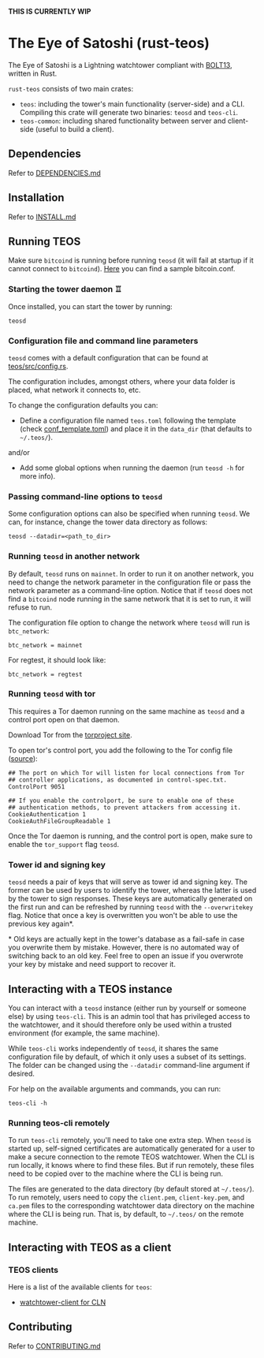 **THIS IS CURRENTLY WIP**

# The Eye of Satoshi (rust-teos)

The Eye of Satoshi is a Lightning watchtower compliant with [BOLT13](https://github.com/sr-gi/bolt13), written in Rust.

`rust-teos` consists of two main crates:

- `teos`: including the tower's main functionality (server-side) and a CLI. Compiling this crate will generate two binaries: `teosd` and `teos-cli`.
- `teos-common`: including shared functionality between server and client-side (useful to build a client).

## Dependencies

Refer to [DEPENDENCIES.md](DEPENDENCIES.md)

## Installation
Refer to [INSTALL.md](INSTALL.md)

## Running TEOS

Make sure `bitcoind` is running before running `teosd` (it will fail at startup if it cannot connect to `bitcoind`). [Here](DEPENDENCIES.md#installing-bitcoind) you can find a sample bitcoin.conf.

### Starting the tower daemon ♖

Once installed, you can start the tower by running:

```
teosd
```

### Configuration file and command line parameters

`teosd` comes with a default configuration that can be found at [teos/src/config.rs](teos/src/config.rs). 

The configuration includes, amongst others, where your data folder is placed, what network it connects to, etc.

To change the configuration defaults you can:

- Define a configuration file named `teos.toml` following the template (check [conf_template.toml](teos/src/conf_template.toml)) and place it in the `data_dir` (that defaults to `~/.teos/`).

and/or 

- Add some global options when running the daemon (run `teosd -h` for more info).

### Passing command-line options to `teosd`

Some configuration options can also be specified when running `teosd`. We can, for instance, change the tower data directory as follows:

```
teosd --datadir=<path_to_dir>
```

### Running `teosd` in another network

By default, `teosd` runs on `mainnet`. In order to run it on another network, you need to change the network parameter in the configuration file or pass the network parameter as a command-line option. Notice that if `teosd` does not find a `bitcoind` node running in the same network that it is set to run, it will refuse to run.

The configuration file option to change the network where `teosd` will run is `btc_network`:

```
btc_network = mainnet
```

For regtest, it should look like:

```
btc_network = regtest
```

### Running `teosd` with tor

This requires a Tor daemon running on the same machine as `teosd` and a control port open on that daemon.

Download Tor from the [torproject site](https://www.torproject.org/download/).

To open tor's control port, you add the following to the Tor config file ([source](https://2019.www.torproject.org/docs/faq.html.en#torrc)):

```
## The port on which Tor will listen for local connections from Tor
## controller applications, as documented in control-spec.txt.
ControlPort 9051

## If you enable the controlport, be sure to enable one of these
## authentication methods, to prevent attackers from accessing it.
CookieAuthentication 1
CookieAuthFileGroupReadable 1
```

Once the Tor daemon is running, and the control port is open, make sure to enable the `tor_support` flag `teosd`.

### Tower id and signing key

`teosd` needs a pair of keys that will serve as tower id and signing key. The former can be used by users to identify the tower, whereas the latter is used by the tower to sign responses. These keys are automatically generated on the first run and can be refreshed by running `teosd` with the `--overwritekey` flag. Notice that once a key is overwritten you won't be able to use the previous key again*.

\* Old keys are actually kept in the tower's database as a fail-safe in case you overwrite them by mistake. However, there is no automated way of switching back to an old key. Feel free to open an issue if you overwrote your key by mistake and need support to recover it.

## Interacting with a TEOS instance

You can interact with a `teosd` instance (either run by yourself or someone else) by using `teos-cli`. This is an admin tool that has privileged access to the watchtower, and it should therefore only be used within a trusted environment (for example, the same machine).

While `teos-cli` works independently of `teosd`, it shares the same configuration file by default, of which it only uses a subset of its settings. The folder can be changed using the `--datadir` command-line argument if desired.

For help on the available arguments and commands, you can run:

```
teos-cli -h
```

### Running teos-cli remotely

To run `teos-cli` remotely, you'll need to take one extra step. When `teosd` is started up, self-signed certificates are automatically generated for a user to make a secure connection to the remote TEOS watchtower. When the CLI is run locally, it knows where to find these files. But if run remotely, these files need to be copied over to the machine where the CLI is being run.

The files are generated to the data directory (by default stored at `~/.teos/`). To run remotely, users need to copy the `client.pem`, `client-key.pem`, and `ca.pem` files to the corresponding watchtower data directory on the machine where the CLI is being run. That is, by default, to `~/.teos/` on the remote machine.

## Interacting with TEOS as a client
### TEOS clients

Here is a list of the available clients for `teos`:

- [watchtower-client for CLN](watchtower-plugin/)

## Contributing 
Refer to [CONTRIBUTING.md](CONTRIBUTING.md)
